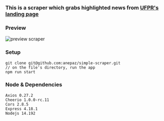 ### This is a scraper which grabs highlighted news from [UFPR's landing page](https://www.ufpr.br/portalufpr/)

### Preview

![preview scraper](https://user-images.githubusercontent.com/86319685/170590759-e7a5f2fb-bc4a-4afa-9c7d-9dec783eb689.gif)

### Setup

```
git clone git@github.com:anepaz/simple-scraper.git
// on the file's directory, run the app
npm run start
```
### Node & Dependencies
```
Axios 0.27.2
Cheerio 1.0.0-rc.11
Cors 2.8.5
Express 4.18.1
Nodejs 14.192
```
